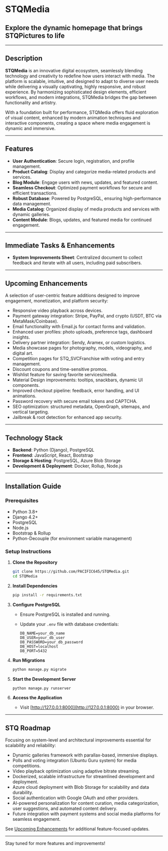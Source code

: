 # STQMedia

## Explore the dynamic homepage that brings STQPictures to life

---

## Description

**STQMedia** is an innovative digital ecosystem, seamlessly blending technology and creativity to redefine how users interact with media. The platform is scalable, intuitive, and designed to adapt to diverse user needs while delivering a visually captivating, highly responsive, and robust experience. By harmonizing sophisticated design elements, efficient workflows, and modern integrations, STQMedia bridges the gap between functionality and artistry.

With a foundation built for performance, STQMedia offers fluid exploration of visual content, enhanced by modern animation techniques and interactive components, creating a space where media engagement is dynamic and immersive.

---

## Features

- **User Authentication**: Secure login, registration, and profile management.
- **Product Catalog**: Display and categorize media-related products and services.
- **Blog Module**: Engage users with news, updates, and featured content.
- **Seamless Checkout**: Optimized payment workflows for secure and efficient transactions.
- **Robust Database**: Powered by PostgreSQL, ensuring high-performance data management.
- **Media Catalog**: Organized display of media products and services with dynamic galleries.
- **Content Module**: Blogs, updates, and featured media for continued engagement.

---

## Immediate Tasks & Enhancements

- **System Improvements Sheet**: Centralized document to collect feedback and iterate with all users, including paid subscribers.

---

## Upcoming Enhancements

A selection of user-centric feature additions designed to improve engagement, monetization, and platform security:

- Responsive video playback across devices.
- Payment gateway integration: Stripe, PayPal, and crypto (USDT, BTC via MetaMask/Coinbase).
- Email functionality with Email.js for contact forms and validation.
- Enhanced user profiles: photo uploads, preference tags, dashboard insights.
- Delivery partner integration: Sendy, Aramex, or custom logistics.
- Media showcase pages for photography, models, videography, and digital art.
- Competition pages for STQ_SVCFranchise with voting and entry management.
- Discount coupons and time-sensitive promos.
- Wishlist feature for saving favorite services/media.
- Material Design improvements: tooltips, snackbars, dynamic UI components.
- Improved checkout pipeline: feedback, error handling, and UI animations.
- Password recovery with secure email tokens and CAPTCHA.
- SEO optimization: structured metadata, OpenGraph, sitemaps, and vertical targeting.
- Jailbreak & root detection for enhanced app security.

---

## Technology Stack

- **Backend**: Python (Django), PostgreSQL
- **Frontend**: JavaScript, React, Bootstrap
- **Storage & Hosting**: PostgreSQL, Azure Blob Storage
- **Development & Deployment**: Docker, Rollup, Node.js

---

## Installation Guide

### Prerequisites

- Python 3.8+
- Django 4.2+
- PostgreSQL
- Node.js
- Bootstrap & Rollup
- Python-Decouple (for environment variable management)

### Setup Instructions

1. **Clone the Repository**

    ```bash
    git clone https://github.com/PACIFIC645/STQMedia.git
    cd STQMedia
    ```

2. **Install Dependencies**

    ```bash
    pip install -r requirements.txt
    ```

3. **Configure PostgreSQL**

    - Ensure PostgreSQL is installed and running.
    - Update your `.env` file with database credentials:

      ```env
      DB_NAME=your_db_name
      DB_USER=your_db_user
      DB_PASSWORD=your_db_password
      DB_HOST=localhost
      DB_PORT=5432
      ```

4. **Run Migrations**

    ```bash
    python manage.py migrate
    ```

5. **Start the Development Server**

    ```bash
    python manage.py runserver
    ```

6. **Access the Application**

    - Visit [http://127.0.0.1:8000](http://127.0.0.1:8000) in your browser.

---

## STQ Roadmap

Focusing on system-level and architectural improvements essential for scalability and reliability:

- Dynamic galleries framework with parallax-based, immersive displays.
- Polls and voting integration (Ubuntu Guru system) for media competitions.
- Video playback optimization using adaptive bitrate streaming.
- Dockerized, scalable infrastructure for streamlined development and deployment.
- Azure cloud deployment with Blob Storage for scalability and data durability.
- Social authentication with Google OAuth and other providers.
- AI-powered personalization for content curation, media categorization, user suggestions, and automated content delivery.
- Future integration with payment systems and social media platforms for seamless engagement.

See [Upcoming Enhancements](#upcoming-enhancements) for additional feature-focused updates.

---

Stay tuned for more features and improvements!
